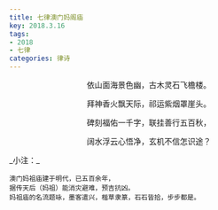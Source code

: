 ```yaml
---
title: 七律澳门妈阁庙
key: 2018.3.16
tags: 
- 2018
- 七律
categories: 律诗
---
```


<p align="center">依山面海景色幽，古木灵石飞檐楼。
</p>
<p align="center">拜神香火飘天际，祁运紫烟罩崖头。
</p>
<p align="center">碑刻福佑一千字，联挂善行五百秋，
</p>
<p align="center">阔水浮云心悟净，玄机不信怎识途？
</p>
_小注：_

```
澳门妈祖庙建于明代，已五百余年，
据传天后（妈祖）能消灾避难，预吉抗凶。
妈祖庙的名流题咏，墨客遣兴，楷草隶篆，石石皆拾，步步都是。
```